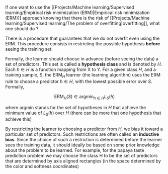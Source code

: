 If one want to use the [[Projects/Machine learning/Supervised learning/Empirical risk minimization (ERM)|Empirical risk minimization (ERM)]] approach knowing that there is the risk of [[Projects/Machine learning/Supervised learning/The problem of overfitting|overfitting]], what one should do ?

There is a procedure that guarantees that we do not overfit even using the ERM.
This procedure consists in restricting the possible hypothesis **before** seeing the training set.

Formally, the learner should choose in advance (before seeing the data) a set of predictors. This set is called a **hypothesis class** and is denoted by $H$. Each $h \in H$ is a function mapping from X to Y. For a given class $H$, and a training sample, S, the $\text{ERM}_H$ learner (the learning algorithm) uses the ERM rule to choose a predictor $h \in H$, with the lowest possible error over $S$. Formally,

$$ \text{ERM}_H (S) \in \text{argmin}_{h\in H}L_{S}(h)$$

where argmin stands for the set of hypotheses in $H$ that achieve the minimum value of $L_S (h)$ over $H$ (there can be more that one hypothesis that achieve this)

By restricting the learner to choosing a predictor from $H$, we bias it toward a particular set of predictors. Such restrictions are often called an **inductive bias**. Since the choice of such a restriction is determined before the learner sees the training data, it should ideally be based on some prior knowledge about the problem to be learned. 
	For example, for the papaya taste prediction problem we may choose the class H to be the set of predictors that are determined by axis aligned rectangles (in the space determined by the color and softness coordinates)

